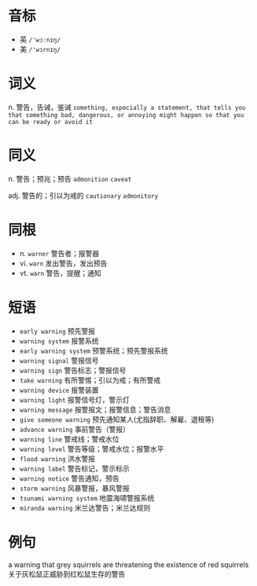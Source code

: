 # 音标

- 英 `/'wɔːnɪŋ/`
- 美 `/'wɔrnɪŋ/`

# 词义

n. 警告，告诫，鉴诫
`something, especially a statement, that tells you that something bad, dangerous, or annoying might happen so that you can be ready or avoid it`

# 同义

n. 警告；预兆；预告
`admonition` `caveat`

adj. 警告的；引以为戒的
`cautionary` `admonitory`

# 同根

- n. `warner` 警告者；报警器
- vi. `warn` 发出警告，发出预告
- vt. `warn` 警告，提醒；通知

# 短语

- `early warning` 预先警报
- `warning system` 报警系统
- `early warning system` 预警系统；预先警报系统
- `warning signal` 警报信号
- `warning sign` 警告标志；警报信号
- `take warning` 有所警惕；引以为戒；有所警戒
- `warning device` 报警装置
- `warning light` 报警信号灯，警示灯
- `warning message` 报警报文；报警信息；警告消息
- `give someone warning` 预先通知某人(尤指辞职、解雇、退租等)
- `advance warning` 事前警告（警报）
- `warning line` 警戒线；警戒水位
- `warning level` 警告等级；警戒水位；报警水平
- `flood warning` 洪水警报
- `warning label` 警告标记，警示标示
- `warning notice` 警告通知，预告
- `storm warning` 风暴警报，暴风警报
- `tsunami warning system` 地震海啸警报系统
- `miranda warning` 米兰达警告；米兰达规则

# 例句

a warning that grey squirrels are threatening the existence of red squirrels
关于灰松鼠正威胁到红松鼠生存的警告


